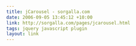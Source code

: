 ```yaml
---
title: jCarousel - sorgalla.com
date: 2006-09-05 13:45:12 +10:00
link: http://sorgalla.com/pages/jcarousel.html
tags: jquery javascript plugin
layout: link
---
```

